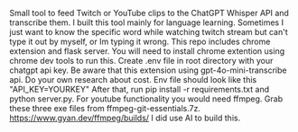 Small tool to feed Twitch or YouTube clips to the ChatGPT Whisper API and transcribe them. I built this tool mainly for language learning. Sometimes I just want to know the specific word while watching twitch stream but can't type it out by myself, or Im typing it wrong.
This repo includes chrome extension and flask server. 
You will need to install chrome extention using chrome dev tools to run this. 
Create .env file in root directory with your chatgpt api key. 
Be aware that this extension using gpt-4o-mini-transcribe api. Do your own research about cost.
Env file should look like this "API_KEY=YOURKEY"
After that, run pip install -r requirements.txt 
and python server.py.
For youtube functionality you would need ffmpeg. Grab these three exe files from ffmpeg-git-essentials.7z. https://www.gyan.dev/ffmpeg/builds/
I did use AI to build this.
